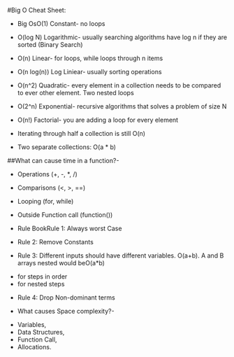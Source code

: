#Big O Cheat Sheet:
* Big OsO(1) Constant- no loops

* O(log N) Logarithmic- usually searching algorithms have log n if they are sorted (Binary Search)

* O(n) Linear- for loops, while loops through n items

* O(n log(n)) Log Liniear- usually sorting operations

* O(n^2) Quadratic- every element in a collection needs to be compared to ever other element. Two nested loops

* O(2^n) Exponential- recursive algorithms that solves a problem of size N

* O(n!) Factorial- you are adding a loop for every element

* Iterating through half a collection is still O(n) 
* Two separate collections: O(a * b)

##What can cause time in a function?-
* Operations (+, -, *, /)
* Comparisons (<, >, ==)
* Looping (for, while)
* Outside Function call (function())

* Rule BookRule 1: Always worst Case
* Rule 2: Remove Constants
* Rule 3: Different inputs should have different variables. O(a+b). A and B arrays nested would beO(a*b)

+ for steps in order
+ for nested steps

* Rule 4: Drop Non-dominant terms

+ What causes Space complexity?-
* Variables,
* Data Structures,
* Function Call,
* Allocations.